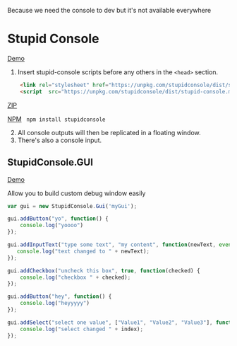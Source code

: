 Because we need the console to dev but it's not available everywhere

# Stupid Console 
[Demo](https://codepen.io/levavasseur/pen/rqEvVe)

1. Insert stupid-console scripts before any others in the ```<head>``` section.

```html
    <link rel="stylesheet" href="https://unpkg.com/stupidconsole/dist/stupid-console.min.css">
    <script  src="https://unpkg.com/stupidconsole/dist/stupid-console.min.js"></script>
``` 

[ZIP](https://github.com/axeon-software/StupidConsole/releases)

[NPM](https://www.npmjs.com/package/stupidconsole) ``` npm install stupidconsole```


2. All console outputs will then be replicated in a floating window.
3. There's also a console input.

## StupidConsole.GUI 
[Demo](https://codepen.io/levavasseur/pen/YJoLpL)

Allow you to build custom debug window easily 

```js
var gui = new StupidConsole.Gui('myGui');

gui.addButton("yo", function() {
    console.log("yoooo")
});

gui.addInputText("type some text", "my content", function(newText, event) {
   console.log("text changed to " + newText);
});

gui.addCheckbox("uncheck this box", true, function(checked) {
    console.log("checkbox " + checked);
});

gui.addButton("hey", function() {
    console.log("heyyyyy")
});

gui.addSelect("select one value", ["Value1", "Value2", "Value3"], function(index) {
    console.log("select changed " + index);
});

```
